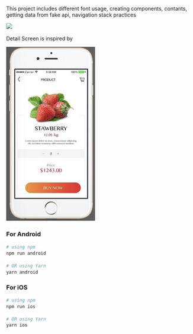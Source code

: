 This project includes different font usage, creating components, contants, getting data from fake api, navigation stack practices

![](https://github.com/elifgul98/RNNavigationProject/blob/main/navigation.gif)

Detail Screen is inspired by

![](https://github.com/elifgul98/RNNavigationProject/blob/main/inspired.png)

### For Android

```bash
# using npm
npm run android

# OR using Yarn
yarn android
```

### For iOS

```bash
# using npm
npm run ios

# OR using Yarn
yarn ios
```
